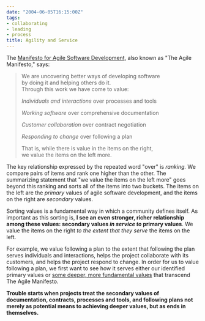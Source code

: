 ```yaml
---
date: "2004-06-05T16:15:00Z"
tags:
- collaborating
- leading
- process
title: Agility and Service
---
```


<p> The <a href="http://www.agilemanifesto.org/">Manifesto for Agile Software Development</a>, also known as "The Agile Manifesto," says: </p>
<blockquote>
<p> We are uncovering better ways of developing software <br /> by doing it and helping others do it. <br /> Through this work we have come to value: </p>
<p>
<em>Individuals and interactions</em> over processes and tools </p>
<p>
<em>Working software</em> over comprehensive documentation </p>
<p>
<em>Customer collaboration</em> over contract negotiation </p>
<p>
<em>Responding to change</em> over following a plan </p>
<p> That is, while there is value in the items on the right,<br /> we value the items on the left more. </p>
</blockquote>
<p> The key relationship expressed by the repeated word "over" is <em>ranking.</em>  We compare pairs of items and rank one higher than the other.  The summarizing statement that "we value the items on the left more" goes beyond this ranking and sorts all of the items into two buckets.  The items on the left are the <em>primary</em> values of agile software development, and the items on the right are <em>secondary</em> values. </p>
<p> Sorting values is a fundamental way in which a community defines itself.  As important as this sorting is, <strong>I see an even stronger, richer relationship among these values: secondary values <em>in service to</em> primary values</strong>.  We value the items on the right <em>to the extent that they serve</em> the items on the left.</p>
<p> For example, we value following a plan to the extent that following the plan serves individuals and interactions, helps the project collaborate with its customers, and helps the project respond to change.  In order for us to value following a plan, we first want to see how it serves either our identified primary values or <a href="/2004/02/values/">some deeper, more fundamental values</a> that transcend The Agile Manifesto. </p>
<p>
<strong>Trouble starts when projects treat the secondary values of documentation, contracts, processes and tools, and following plans not merely as potential means to achieving deeper values, but as ends in themselves.</strong>
</p>

